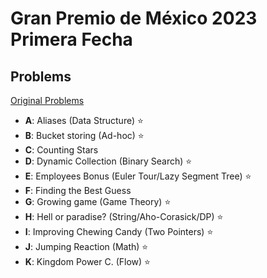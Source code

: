 # **Gran Premio de México 2023 Primera Fecha**

## Problems

[Original Problems](https://codeforces.com/gym/104375/problems)

- **A**: Aliases (Data Structure) ⭐
- **B**: Bucket storing (Ad-hoc) ⭐
- **C**: Counting Stars 
- **D**: Dynamic Collection (Binary Search) ⭐
- **E**: Employees Bonus (Euler Tour/Lazy Segment Tree) ⭐
- **F**: Finding the Best Guess 
- **G**: Growing game (Game Theory) ⭐
- **H**: Hell or paradise? (String/Aho-Corasick/DP) ⭐
- **I**: Improving Chewing Candy (Two Pointers) ⭐
- **J**: Jumping Reaction (Math) ⭐
- **K**: Kingdom Power C. (Flow) ⭐